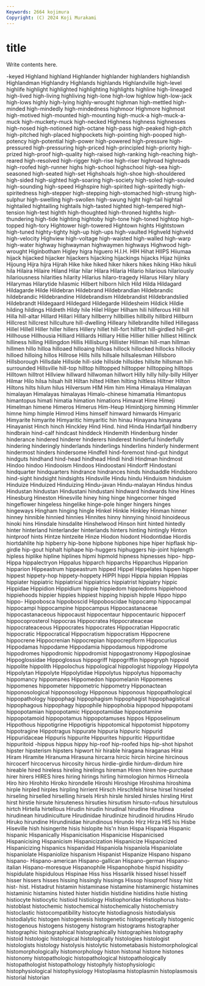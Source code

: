 ```yaml
---
Keywords: 2664 kojimura
Copyright: (C) 2024 Koji Murakami
---
```


# title

Write contents here.



-keyed Highland highland Highlander highlander highlanders highlandish Highlandman Highlandry Highlands
highlands Highlandville high-level highlife highlight highlighted highlighting highlights highline high-lineaged
high-lived high-living highliving high-lone high-low highlow high-low-jack high-lows highly high-lying
highly-wrought highman high-mettled high-minded high-mindedly high-mindedness highmoor Highmore highmost high-motived
high-mounted high-mounting high-muck-a high-muck-a-muck high-muckety-muck high-necked Highness highness highnesses high-nosed
high-notioned high-octane high-pass high-peaked high-pitch high-pitched high-placed highpockets high-pointing high-pooped
high-potency high-potential high-power high-powered high-pressure high-pressured high-pressuring high-priced high-principled high-priority
high-prized high-proof high-quality high-raised high-ranking high-reaching high-reared high-resolved high-rigger high-rise
high-riser highroad highroads high-roofed high-runner highs high-school highschool high-sea high-seasoned
high-seated high-set Highshoals high-shoe high-shouldered high-sided high-sighted high-soaring high-society high-soled
high-souled high-sounding high-speed Highspire high-spirited high-spiritedly high-spiritedness high-stepper high-stepping high-stomached
high-strung high-sulphur high-swelling high-swollen high-swung hight high-tail hightail hightailed hightailing
hightails high-tasted highted high-tempered high-tension high-test highth high-thoughted high-throned highths
high-thundering high-tide highting hightoby high-tone high-toned hightop high-topped high-tory Hightower
high-towered Hightown hights Hightstown high-tuned highty-tighty high-up high-ups high-vaulted Highveld
highveld high-velocity Highview high-voltage high-waisted high-walled high-warp high-water highway highwayman
highwaymen highways Highwood high-wrought Higinbotham Higley higra higuero H.I.H. HIH
Hihat HIIPS Hiiumaa hijack hijacked hijacker hijackers hijacking hijackings hijacks
Hijaz hijinks Hijoung Hijra hijra Hijrah Hike hike hiked hiker
hikers hikes hiking Hiko hikuli hila Hilaira Hilaire Hiland Hilar
hilar Hilara Hilaria Hilario hilarious hilariously hilariousness hilarities hilarity Hilarius
hilaro-tragedy Hilarus Hilary hilary Hilarymas Hilarytide hilasmic Hilbert hilborn hilch
Hild Hilda Hildagard Hildagarde Hilde Hildebran Hildebrand Hildebrandian Hildebrandic hildebrandic
Hildebrandine Hildebrandism Hildebrandist Hildebrandslied Hildebrandt Hildegaard Hildegard Hildegarde Hildesheim Hildick
Hildie hilding hildings Hildreth Hildy hile Hilel Hilger Hilham hili
hiliferous Hill hill Hilla hill-altar Hillard Hillari Hillary hillberry hillbillies
hillbilly hillbird Hillburn Hillcrest hillcrest hillculture hill-dwelling Hilleary hillebrandite hilled
Hillegass Hillel Hillell Hiller hiller hillers Hillery hillet hill-fort hillfort
hill-girdled hill-girt Hillhouse Hillhousia Hilliard Hilliards Hilliary Hillie Hillier hillier
hilliest Hillinck hilliness hilling Hillingdon Hillis Hillisburg Hillister Hillman hill-man
hillman hillmen hillo hilloa hilloaed hilloaing hilloas hillock hillocked hillocks
hillocky hilloed hilloing hillos Hillrose Hills hills hillsale hillsalesman Hillsboro
Hillsborough Hillsdale Hillside hill-side hillside hillsides hillsite hillsman hill-surrounded Hillsville
hill-top hilltop hilltopped hilltopper hilltopping hilltops Hilltown hilltrot Hillview hillward
hillwoman hillwort Hilly hilly hilly-billy Hillyer Hilmar Hilo hilsa hilsah
hilt Hiltan hilted Hilten hilting hiltless Hiltner Hilton Hiltons hilts
hilum hilus Hilversum HIM Him him Hima Himalaya Himalayan himalayan
Himalayas himalayas Himalo-chinese himamatia Himantopus himantopus himati himatia himation himations
Himavat Hime Himeji Himelman himene Himeros Himerus Him-Heup Himinbjorg himming
Himmler himne himp himple Himrod Hims himself himward himwards Himyaric
Himyarite himyarite Himyaritic himyaritic hin hinau Hinayana hinayana Hinayanist Hinch
hinch Hinckley Hind Hind. hind Hinda Hindarfjall hindberry hindbrain hind-calf
hindcast hinddeck Hindemith Hindenburg hinder hinderance hindered hinderer hinderers hinderest
hinderful hinderfully hindering hinderingly hinderlands hinderlings hinderlins hinderly hinderment hindermost
hinders hindersome Hindfell hind-foremost hind-gut hindgut hindguts hindhand hind-head hindhead
Hindi hindi Hindman hindmost Hindoo hindoo Hindooism Hindoos Hindoostani Hindorff
Hindostani hindquarter hindquarters hindrance hindrances hinds hindsaddle Hindsboro hind-sight hindsight
hindsights Hindsville Hindu hindu Hinduism hinduism Hinduize Hinduized Hinduizing Hindu-javan
Hindu-malayan Hindus hindus Hindustan hindustan Hindustani hindustani hindward hindwards hine
Hines Hinesburg Hineston Hinesville hiney hing hinge hingecorner hinged hingeflower
hingeless hingelike hinge-pole hinger hingers hinges hingeways Hingham hinging hingle
Hinkel Hinkle Hinkley Hinman hinner hinney hinnible hinnied hinnies Hinnites
hinny hinnying hinoid hinoideous hinoki hins Hinsdale hinsdalite Hinshelwood Hinson
hint hinted hintedly hinter hinterland hinterlander hinterlands hinters hinting hintingly
Hinton hintproof hints Hintze hintzeite Hinze Hiodon hiodont Hiodontidae Hiordis
hiortdahlite hip hipberry hip-bone hipbone hipbones hipe hiper hipflask hip-girdle
hip-gout hiphalt hiphape hip-huggers hiphuggers hip-joint hiplength hipless hiplike hipline
hiplines hipmi hipmold hipness hipnesses hipo- hipp- Hippa hippalectryon Hippalus
hipparch hipparchs Hipparchus Hipparion hipparion Hippeastrum hippeastrum hipped Hippel Hippelates
hippen hipper hippest hippety-hop hippety-hoppety HIPPI hippi Hippia hippian Hippias
hippiater hippiatric hippiatrical hippiatrics hippiatrist hippiatry hippic Hippidae Hippidion Hippidium
hippie hippiedom hippiedoms hippiehood hippiehoods hippier hippies hippiest hipping hippish
hipple Hippo hippo hippo- Hippobosca hippoboscid Hippoboscidae hippocamp hippocampal hippocampi
hippocampine hippocampus Hippocastanaceae hippocastanaceous hippocaust hippocentaur hippocentauric hippocerf hippocoprosterol hippocras
Hippocratea Hippocrateaceae hippocrateaceous Hippocrates hippocrates Hippocratian Hippocratic hippocratic Hippocratical Hippocratism
hippocratism Hippocrene hippocrene Hippocrenian hippocrepian hippocrepiform Hippocurius Hippodamas hippodame Hippodamia
hippodamous hippodrome hippodromes hippodromic hippodromist hippogastronomy Hippoglosinae Hippoglossidae Hippoglossus hippogriff
hippogriffin hippogryph hippoid hippolite hippolith Hippolochus hippological hippologist hippology Hippolyta
Hippolytan Hippolyte Hippolytidae Hippolytus hippolytus hippomachy hippomancy hippomanes Hippomedon hippomelanin
Hippomenes hippomenes hippometer hippometric hippometry Hipponactean hipponosological hipponosology Hipponous hipponous
hippopathological hippopathology hippophagi hippophagism hippophagist hippophagistical hippophagous hippophagy hippophile hippophobia
hippopod hippopotami hippopotamian hippopotamic Hippopotamidae hippopotamine hippopotamoid hippopotamus hippopotamuses hippos
Hipposelinum Hippothous hippotigrine Hippotigris hippotomical hippotomist hippotomy hippotragine Hippotragus hippurate
hippuria hippuric hippurid Hippuridaceae Hippuris hippurite Hippurites hippuritic Hippuritidae hippuritoid
-hippus hippus hippy hip-roof hip-roofed hips hip-shot hipshot hipster hipsterism
hipsters hipwort hir hirable hiragana hiraganas Hirai Hiram Hiramite Hiranuma
Hirasuna hircarra hircic hircin hircine hircinous hircocerf hircocervus hircosity hircus
hirdie-girdie hirdum-dirdum hire hireable hired hireless hireling hirelings hireman Hiren
hiren hire-purchase hirer hirers HIRES hires hiring hirings hirling hirmologion
hirmos Hirneola Hiro hiro Hirohito Hiroko hirondelle Hiroshi Hiroshige Hiroshima
hiroshima hirple hirpled hirples hirpling hirrient Hirsch Hirschfeld hirse hirsel
hirseled hirseling hirselled hirselling hirsels Hirsh hirsle hirsled hirsles hirsling
Hirst hirst hirstie hirsute hirsuteness hirsuties hirsutism hirsuto-rufous hirsutulous hirtch
Hirtella hirtellous Hirudin hirudin hirudinal hirudine Hirudinea hirudinean hirudiniculture Hirudinidae
hirudinize hirudinoid hirudins Hirudo Hiruko hirundine Hirundinidae hirundinous Hirundo Hirz
Hirza HIS his Hisbe Hiseville hish hisingerite hisis hislopite his'n
hisn Hispa Hispania Hispanic hispanic Hispanically Hispanicisation Hispanicise Hispanicised Hispanicising
Hispanicism Hispanicization Hispanicize Hispanicized Hispanicizing hispanics hispanidad Hispaniola hispaniola Hispaniolate
hispaniolate Hispaniolize hispanism Hispanist Hispanize Hispano hispano hispano- Hispano-american Hispano-gallican
Hispano-german Hispano-italian Hispano-moresque Hispanophile Hispanophobe hispid hispidity hispidulate hispidulous Hispinae
Hiss hiss Hissarlik hissed hissel hisself hisser hissers hisses hissing
hissingly hissings Hissop hissproof hissy hist hist- hist. Histadrut histamin
histaminase histamine histaminergic histamines histaminic histamins histed hister histidin histidine
histidins histie histing histiocyte histiocytic histioid histiology Histiophoridae Histiophorus histo-
histoblast histochemic histochemical histochemically histochemistry histoclastic histocompatibility histocyte histodiagnosis histodialysis
histodialytic histogen histogenesis histogenetic histogenetically histogenic histogenous histogens histogeny histogram
histograms histographer histographic histographical histographically histographies histography histoid histologic histological
histologically histologies histologist histologists histology histolysis histolytic histometabasis histomorphological histomorphologically
histomorphology histon histonal histone histones histonomy histopathologic histopathological histopathologically histopathologist
histopathology histophyly histophysiologic histophysiological histophysiology Histoplasma histoplasmin histoplasmosis historial historian

